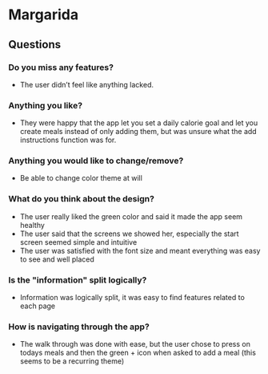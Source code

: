 # Margarida

## Questions

### Do you miss any features?

- The user didn’t feel like anything lacked. 

### Anything you like?

- They were happy that the app let you set a daily calorie goal and let you create meals instead of only adding them, but was unsure what the add instructions function was for.

### Anything you would like to change/remove?

- Be able to change color theme at will

### What do you think about the design?

- The user really liked the green color and said it made the app seem healthy
- The user said that the screens we showed her, especially the start screen seemed simple and intuitive
- The user was satisfied with the font size and meant everything was easy to see and well placed

### Is the "information" split logically?

- Information was logically split, it was easy to find features related to each page

### How is navigating through the app?

- The walk through was done with ease, but the user chose to press on todays meals and then the green + icon when asked to add a meal (this seems to be a recurring theme)
